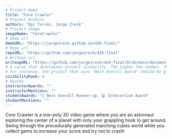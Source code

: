 ```yaml
---
# Project Name
title: "Core Crawler"
# Project Authors
authors: "Epi Torres, Jorge Zreik"
# Project Image
imageName: "CoreCrawler"
# Demo url
demoURL: "https://jorgezreik.github.io/426-final/"
# Repo url
repoURL: "https://github.com/jorgezreik/426-final"
# Writeup url
writeupURL: "https://github.com/jorgezreik/426-final/blob/main/documentation/COS%20426%20Intermediary%20Report.pdf"
# A value that determines project visibility. The higher the number, the closer it will appear to the top
# For instance, the project that wins "Best Overall Award" should be given the highest visibilityRank
visibilityRank: 4
# Awards
instructorAwards: ""
instructorMentions: ""
studentAwards: "🥈 Best Overall Runner-up, 💻 Interaction Award"
studentMentions: ""
---
```

Core Crawler is a low-poly 3D video game where you are an astronaut exploring the center of a planet with only your grappling hook to get around. Swing through the procedurally generated marching cubes world while you collect gems to increase your score and try not to crash!
